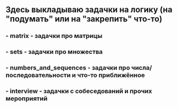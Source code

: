 ## Здесь выкладываю задачки на логику (на "подумать" или на "закрепить" что-то)

### - matrix - задачки про матрицы
### - sets - задачки про множества
### - numbers_and_sequences - задачки про числа/последовательности и что-то приближённое
### - interview - задачки с собеседований и прочих мероприятий